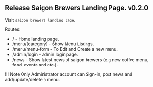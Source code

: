 ## Release Saigon Brewers Landing Page. v0.2.0

Visit [`saigon brewers landing page`](https://saigonbrewers.vercel.app/).

Routes:

- / - Home landing page.
- /menu/[category] - Show Menu Listings.
- /menu/menu-form - To Edit and Create a new menu.
- /admin/login - admin login page.
- /news - Show latest news of saigon brewers (e.g new coffee menu, food, events
  and etc.).

!!! Note Only Administrator account can Sign-in, post news and add/update/delete
a menu.
